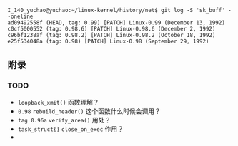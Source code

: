 





```
I_140_yuchao@yuchao:~/linux-kernel/history/net$ git log -S 'sk_buff' --oneline
ad09492558f (HEAD, tag: 0.99) [PATCH] Linux-0.99 (December 13, 1992)
c0cf5000552 (tag: 0.98.6) [PATCH] Linux-0.98.6 (December 2, 1992)
c96bf1238af (tag: 0.98.2) [PATCH] Linux-0.98.2 (October 18, 1992)
e25f534048a (tag: 0.98) [PATCH] Linux-0.98 (September 29, 1992)
```













## 附录

### TODO

* `loopback_xmit()` 函数理解？
* `0.98` `rebuild_header()` 这个函数什么时候会调用？
* `tag 0.96a` `verify_area()` 用处？
* `task_struct{}` `close_on_exec` 作用？
* 

